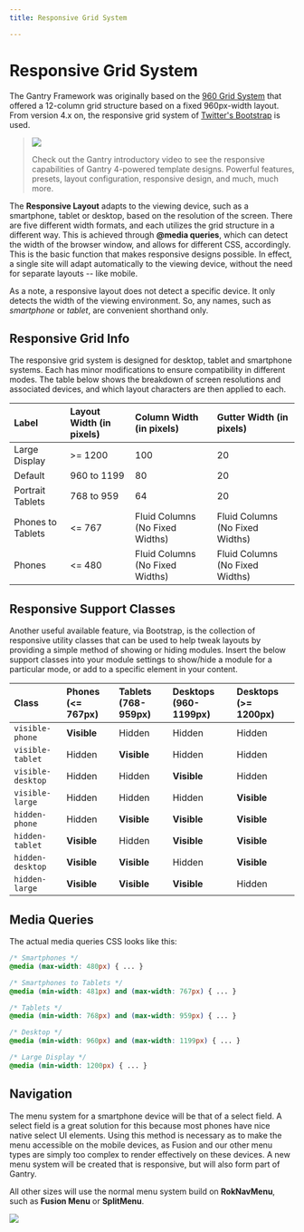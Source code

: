 ```yaml
---
title: Responsive Grid System

---
```


Responsive Grid System
======================
The Gantry Framework was originally based on the [960 Grid System](http://960.gs/) that offered a 12-column grid structure based on a fixed 960px-width layout. From version 4.x on, the responsive grid system of [Twitter's Bootstrap](http://twitter.github.com/bootstrap/) is used.

> [![](../assets/g4-promo.jpg)](http://youtube.com/embed/AKqppYSttEE)
>
> Check out the Gantry introductory video to see the responsive capabilities of Gantry 4-powered template designs. Powerful features, presets, layout configuration, responsive design, and much, much more.

The **Responsive Layout** adapts to the viewing device, such as a smartphone, tablet or desktop, based on the resolution of the screen. There are five different width formats, and each utilizes the grid structure in a different way. This is achieved through **@media queries**, which can detect the width of the browser window, and allows for different CSS, accordingly. This is the basic function that makes responsive designs possible. In effect, a single site will adapt automatically to the viewing device, without the need for separate layouts -- like mobile.

As a note, a responsive layout does not detect a specific device. It only detects the width of the viewing environment. So, any names, such as _smartphone_ or _tablet_, are convenient shorthand only.


Responsive Grid Info
--------------------
The responsive grid system is designed for desktop, tablet and smartphone systems. Each has minor modifications to ensure compatibility in different modes. The table below shows the breakdown of screen resolutions and associated devices, and which layout characters are then applied to each.

|       Label       | Layout Width (in pixels) |     Column Width (in pixels)    |     Gutter Width (in pixels)    |
| :---------------- | :----------------------- | :------------------------------ | :------------------------------ |
| Large Display     | >= 1200                  | 100                             | 20                              |
| Default           | 960 to 1199              | 80                              | 20                              |
| Portrait Tablets  | 768 to 959               | 64                              | 20                              |
| Phones to Tablets | <= 767                   | Fluid Columns (No Fixed Widths) | Fluid Columns (No Fixed Widths) |
| Phones            | <= 480                   | Fluid Columns (No Fixed Widths) | Fluid Columns (No Fixed Widths) |

Responsive Support Classes
--------------------------
Another useful available feature, via Bootstrap, is the collection of responsive utility classes that can be used to help tweak layouts by providing a simple method of showing or hiding modules. Insert the below support classes into your module settings to show/hide a module for a particular mode, or add to a specific element in your content.

|       Class       | Phones (<= 767px) | Tablets (768-959px) | Desktops (960-1199px) | Desktops (>= 1200px) |
| :---------------- | :---------------- | :------------------ | :-------------------- | :------------------- |
| `visible-phone`   | **Visible**       | Hidden              | Hidden                | Hidden               |
| `visible-tablet`  | Hidden            | **Visible**         | Hidden                | Hidden               |
| `visible-desktop` | Hidden            | Hidden              | **Visible**           | Hidden               |
| `visible-large`   | Hidden            | Hidden              | Hidden                | **Visible**          |
| `hidden-phone`    | Hidden            | **Visible**         | **Visible**           | **Visible**          |
| `hidden-tablet`   | **Visible**       | Hidden              | **Visible**           | **Visible**          |
| `hidden-desktop`  | **Visible**       | **Visible**         | Hidden                | **Visible**          |
| `hidden-large`    | **Visible**       | **Visible**         | **Visible**           | Hidden               |

Media Queries
-------------
The actual media queries CSS looks like this:

~~~ .css
/* Smartphones */
@media (max-width: 480px) { ... }

/* Smartphones to Tablets */
@media (min-width: 481px) and (max-width: 767px) { ... }

/* Tablets */
@media (min-width: 768px) and (max-width: 959px) { ... }

/* Desktop */
@media (min-width: 960px) and (max-width: 1199px) { ... }

/* Large Display */
@media (min-width: 1200px) { ... }
~~~


Navigation
----------
The menu system for a smartphone device will be that of a select field. A select field is a great solution for this because most phones have nice native select UI elements. Using this method is necessary as to make the menu accessible on the mobile devices, as Fusion and our other menu types are simply too complex to render effectively on these devices. A new menu system will be created that is responsive, but will also form part of Gantry.

All other sizes will use the normal menu system build on **RokNavMenu**, such as **Fusion Menu** or **SplitMenu**.

![](assets/responsive3.jpg)
